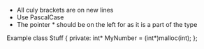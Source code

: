 - All culy brackets are on new lines
- Use PascalCase
- The pointer * should be on the left for as it is a part of the type


Example
class Stuff
{
private:
    int* MyNumber = (int*)malloc(int);
};